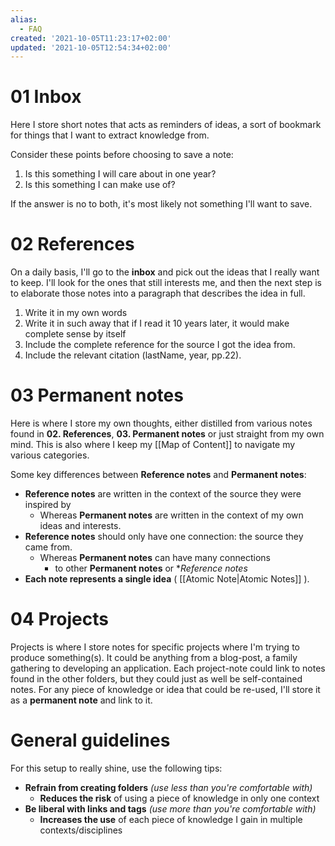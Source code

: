 ```yaml
---
alias:
  - FAQ
created: '2021-10-05T11:23:17+02:00'
updated: '2021-10-05T12:54:34+02:00'
---
```

# 01 Inbox
Here I store short notes that acts as reminders of ideas, a sort of bookmark for things that I want to extract knowledge from.

Consider these points before choosing to save a note:
1. Is this something I will care about in one year?
1. Is this something I can make use of?

If the answer is no to both, it's most likely not something I'll want to save.

# 02 References
On a daily basis, I'll go to the **inbox** and pick out the ideas that I really want to keep.
I'll look for the ones that still interests me, and then the next step is to elaborate those notes into a paragraph that describes the idea in full.

1. Write it in my own words
1. Write it in such away that if I read it 10 years later, it would make complete sense by itself  
1. Include the complete reference for the source I got the idea from. 
1. Include the relevant citation (lastName, year, pp.22).

# 03 Permanent notes
Here is where I store my own thoughts, either distilled from various notes found in **02. References**,  **03. Permanent notes** or just straight from my own mind.
This is also where I keep my [[Map of Content]] to navigate my various categories.

Some key differences between **Reference notes** and **Permanent notes**:
-   **Reference notes** are written in the context of the source they were inspired by
	-   Whereas **Permanent notes** are written in the context of my own ideas and interests.
-   **Reference notes** should only have one connection: the source they came from.
	-  Whereas **Permanent notes** can have many connections
        -   to other **Permanent notes** or **Reference notes*
- **Each note represents a single idea** ( [[Atomic Note|Atomic Notes]] ). 

# 04 Projects
Projects is where I store notes for specific projects where I'm trying to produce something(s).
It could be anything from a blog-post, a family gathering to developing an application.
Each project-note could link to notes found in the other folders, but they could just as well be self-contained notes.
For any piece of knowledge or idea that could be re-used, I'll store it as a **permanent note** and link to it.

# General guidelines
For this setup to really shine, use the following tips:
- **Refrain from creating folders** *(use less than you're comfortable with)*
	- **Reduces the risk** of using a piece of knowledge in only one context
- **Be liberal with links and tags** *(use more than you're comfortable with)*
	- **Increases the use** of each piece of knowledge I gain in multiple contexts/disciplines
